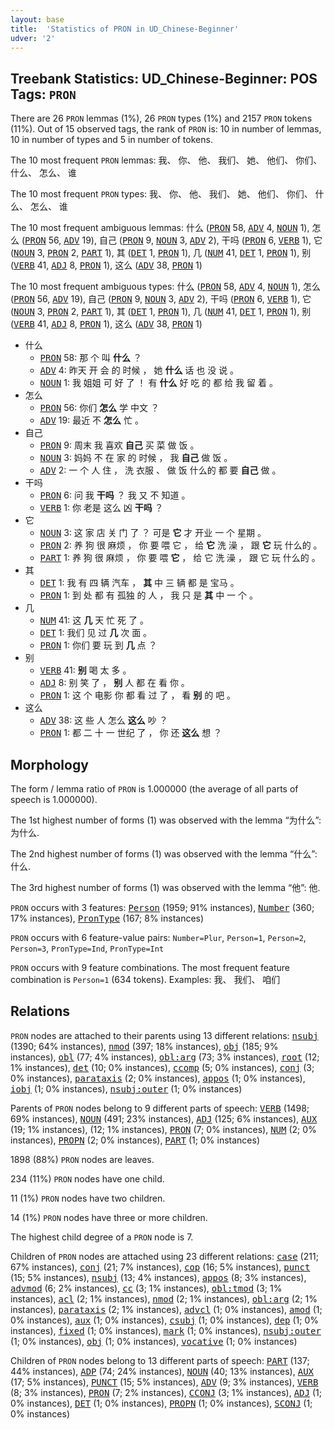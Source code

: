 ```yaml
---
layout: base
title:  'Statistics of PRON in UD_Chinese-Beginner'
udver: '2'
---
```


## Treebank Statistics: UD_Chinese-Beginner: POS Tags: `PRON`

There are 26 `PRON` lemmas (1%), 26 `PRON` types (1%) and 2157 `PRON` tokens (11%).
Out of 15 observed tags, the rank of `PRON` is: 10 in number of lemmas, 10 in number of types and 5 in number of tokens.

The 10 most frequent `PRON` lemmas: 我、 你、 他、 我们、 她、 他们、 你们、 什么、 怎么、 谁

The 10 most frequent `PRON` types:  我、 你、 他、 我们、 她、 他们、 你们、 什么、 怎么、 谁

The 10 most frequent ambiguous lemmas: 什么 (<tt><a href="zh_beginner-pos-PRON.html">PRON</a></tt> 58, <tt><a href="zh_beginner-pos-ADV.html">ADV</a></tt> 4, <tt><a href="zh_beginner-pos-NOUN.html">NOUN</a></tt> 1), 怎么 (<tt><a href="zh_beginner-pos-PRON.html">PRON</a></tt> 56, <tt><a href="zh_beginner-pos-ADV.html">ADV</a></tt> 19), 自己 (<tt><a href="zh_beginner-pos-PRON.html">PRON</a></tt> 9, <tt><a href="zh_beginner-pos-NOUN.html">NOUN</a></tt> 3, <tt><a href="zh_beginner-pos-ADV.html">ADV</a></tt> 2), 干吗 (<tt><a href="zh_beginner-pos-PRON.html">PRON</a></tt> 6, <tt><a href="zh_beginner-pos-VERB.html">VERB</a></tt> 1), 它 (<tt><a href="zh_beginner-pos-NOUN.html">NOUN</a></tt> 3, <tt><a href="zh_beginner-pos-PRON.html">PRON</a></tt> 2, <tt><a href="zh_beginner-pos-PART.html">PART</a></tt> 1), 其 (<tt><a href="zh_beginner-pos-DET.html">DET</a></tt> 1, <tt><a href="zh_beginner-pos-PRON.html">PRON</a></tt> 1), 几 (<tt><a href="zh_beginner-pos-NUM.html">NUM</a></tt> 41, <tt><a href="zh_beginner-pos-DET.html">DET</a></tt> 1, <tt><a href="zh_beginner-pos-PRON.html">PRON</a></tt> 1), 别 (<tt><a href="zh_beginner-pos-VERB.html">VERB</a></tt> 41, <tt><a href="zh_beginner-pos-ADJ.html">ADJ</a></tt> 8, <tt><a href="zh_beginner-pos-PRON.html">PRON</a></tt> 1), 这么 (<tt><a href="zh_beginner-pos-ADV.html">ADV</a></tt> 38, <tt><a href="zh_beginner-pos-PRON.html">PRON</a></tt> 1)

The 10 most frequent ambiguous types:  什么 (<tt><a href="zh_beginner-pos-PRON.html">PRON</a></tt> 58, <tt><a href="zh_beginner-pos-ADV.html">ADV</a></tt> 4, <tt><a href="zh_beginner-pos-NOUN.html">NOUN</a></tt> 1), 怎么 (<tt><a href="zh_beginner-pos-PRON.html">PRON</a></tt> 56, <tt><a href="zh_beginner-pos-ADV.html">ADV</a></tt> 19), 自己 (<tt><a href="zh_beginner-pos-PRON.html">PRON</a></tt> 9, <tt><a href="zh_beginner-pos-NOUN.html">NOUN</a></tt> 3, <tt><a href="zh_beginner-pos-ADV.html">ADV</a></tt> 2), 干吗 (<tt><a href="zh_beginner-pos-PRON.html">PRON</a></tt> 6, <tt><a href="zh_beginner-pos-VERB.html">VERB</a></tt> 1), 它 (<tt><a href="zh_beginner-pos-NOUN.html">NOUN</a></tt> 3, <tt><a href="zh_beginner-pos-PRON.html">PRON</a></tt> 2, <tt><a href="zh_beginner-pos-PART.html">PART</a></tt> 1), 其 (<tt><a href="zh_beginner-pos-DET.html">DET</a></tt> 1, <tt><a href="zh_beginner-pos-PRON.html">PRON</a></tt> 1), 几 (<tt><a href="zh_beginner-pos-NUM.html">NUM</a></tt> 41, <tt><a href="zh_beginner-pos-DET.html">DET</a></tt> 1, <tt><a href="zh_beginner-pos-PRON.html">PRON</a></tt> 1), 别 (<tt><a href="zh_beginner-pos-VERB.html">VERB</a></tt> 41, <tt><a href="zh_beginner-pos-ADJ.html">ADJ</a></tt> 8, <tt><a href="zh_beginner-pos-PRON.html">PRON</a></tt> 1), 这么 (<tt><a href="zh_beginner-pos-ADV.html">ADV</a></tt> 38, <tt><a href="zh_beginner-pos-PRON.html">PRON</a></tt> 1)


* 什么
  * <tt><a href="zh_beginner-pos-PRON.html">PRON</a></tt> 58: 那 个 叫 <b>什么</b> ？
  * <tt><a href="zh_beginner-pos-ADV.html">ADV</a></tt> 4: 昨天 开 会 的 时候 ， 她 <b>什么</b> 话 也 没 说 。
  * <tt><a href="zh_beginner-pos-NOUN.html">NOUN</a></tt> 1: 我 姐姐 可 好 了 ！ 有 <b>什么</b> 好 吃 的 都 给 我 留 着 。
* 怎么
  * <tt><a href="zh_beginner-pos-PRON.html">PRON</a></tt> 56: 你们 <b>怎么</b> 学 中文 ？
  * <tt><a href="zh_beginner-pos-ADV.html">ADV</a></tt> 19: 最近 不 <b>怎么</b> 忙 。
* 自己
  * <tt><a href="zh_beginner-pos-PRON.html">PRON</a></tt> 9: 周末 我 喜欢 <b>自己</b> 买 菜 做 饭 。
  * <tt><a href="zh_beginner-pos-NOUN.html">NOUN</a></tt> 3: 妈妈 不 在 家 的 时候 ， 我 <b>自己</b> 做 饭 。
  * <tt><a href="zh_beginner-pos-ADV.html">ADV</a></tt> 2: 一 个 人 住 ， 洗 衣服 、 做 饭 什么的 都 要 <b>自己</b> 做 。
* 干吗
  * <tt><a href="zh_beginner-pos-PRON.html">PRON</a></tt> 6: 问 我 <b>干吗</b> ？ 我 又 不 知道 。
  * <tt><a href="zh_beginner-pos-VERB.html">VERB</a></tt> 1: 你 老是 这么 凶 <b>干吗</b> ？
* 它
  * <tt><a href="zh_beginner-pos-NOUN.html">NOUN</a></tt> 3: 这 家 店 关 门 了 ？ 可是 <b>它</b> 才 开业 一 个 星期 。
  * <tt><a href="zh_beginner-pos-PRON.html">PRON</a></tt> 2: 养 狗 很 麻烦 ， 你 要 喂 它 ， 给 <b>它</b> 洗 澡 ， 跟 <b>它</b> 玩 什么的 。
  * <tt><a href="zh_beginner-pos-PART.html">PART</a></tt> 1: 养 狗 很 麻烦 ， 你 要 喂 <b>它</b> ， 给 它 洗 澡 ， 跟 它 玩 什么的 。
* 其
  * <tt><a href="zh_beginner-pos-DET.html">DET</a></tt> 1: 我 有 四 辆 汽车 ， <b>其</b> 中 三 辆 都 是 宝马 。
  * <tt><a href="zh_beginner-pos-PRON.html">PRON</a></tt> 1: 到 处 都 有 孤独 的 人 ， 我 只 是 <b>其</b> 中 一 个 。
* 几
  * <tt><a href="zh_beginner-pos-NUM.html">NUM</a></tt> 41: 这 <b>几</b> 天 忙 死 了 。
  * <tt><a href="zh_beginner-pos-DET.html">DET</a></tt> 1: 我们 见 过 <b>几</b> 次 面 。
  * <tt><a href="zh_beginner-pos-PRON.html">PRON</a></tt> 1: 你们 要 玩 到 <b>几</b> 点 ？
* 别
  * <tt><a href="zh_beginner-pos-VERB.html">VERB</a></tt> 41: <b>别</b> 喝 太 多 。
  * <tt><a href="zh_beginner-pos-ADJ.html">ADJ</a></tt> 8: 别 笑 了 ， <b>别</b> 人 都 在 看 你 。
  * <tt><a href="zh_beginner-pos-PRON.html">PRON</a></tt> 1: 这 个 电影 你 都 看 过 了 ， 看 <b>别</b> 的 吧 。
* 这么
  * <tt><a href="zh_beginner-pos-ADV.html">ADV</a></tt> 38: 这 些 人 怎么 <b>这么</b> 吵 ？
  * <tt><a href="zh_beginner-pos-PRON.html">PRON</a></tt> 1: 都 二 十 一 世纪 了 ， 你 还 <b>这么</b> 想 ？

## Morphology

The form / lemma ratio of `PRON` is 1.000000 (the average of all parts of speech is 1.000000).

The 1st highest number of forms (1) was observed with the lemma “为什么”: 为什么.

The 2nd highest number of forms (1) was observed with the lemma “什么”: 什么.

The 3rd highest number of forms (1) was observed with the lemma “他”: 他.

`PRON` occurs with 3 features: <tt><a href="zh_beginner-feat-Person.html">Person</a></tt> (1959; 91% instances), <tt><a href="zh_beginner-feat-Number.html">Number</a></tt> (360; 17% instances), <tt><a href="zh_beginner-feat-PronType.html">PronType</a></tt> (167; 8% instances)

`PRON` occurs with 6 feature-value pairs: `Number=Plur`, `Person=1`, `Person=2`, `Person=3`, `PronType=Ind`, `PronType=Int`

`PRON` occurs with 9 feature combinations.
The most frequent feature combination is `Person=1` (634 tokens).
Examples: 我、 我们、 咱们


## Relations

`PRON` nodes are attached to their parents using 13 different relations: <tt><a href="zh_beginner-dep-nsubj.html">nsubj</a></tt> (1390; 64% instances), <tt><a href="zh_beginner-dep-nmod.html">nmod</a></tt> (397; 18% instances), <tt><a href="zh_beginner-dep-obj.html">obj</a></tt> (185; 9% instances), <tt><a href="zh_beginner-dep-obl.html">obl</a></tt> (77; 4% instances), <tt><a href="zh_beginner-dep-obl-arg.html">obl:arg</a></tt> (73; 3% instances), <tt><a href="zh_beginner-dep-root.html">root</a></tt> (12; 1% instances), <tt><a href="zh_beginner-dep-det.html">det</a></tt> (10; 0% instances), <tt><a href="zh_beginner-dep-ccomp.html">ccomp</a></tt> (5; 0% instances), <tt><a href="zh_beginner-dep-conj.html">conj</a></tt> (3; 0% instances), <tt><a href="zh_beginner-dep-parataxis.html">parataxis</a></tt> (2; 0% instances), <tt><a href="zh_beginner-dep-appos.html">appos</a></tt> (1; 0% instances), <tt><a href="zh_beginner-dep-iobj.html">iobj</a></tt> (1; 0% instances), <tt><a href="zh_beginner-dep-nsubj-outer.html">nsubj:outer</a></tt> (1; 0% instances)

Parents of `PRON` nodes belong to 9 different parts of speech: <tt><a href="zh_beginner-pos-VERB.html">VERB</a></tt> (1498; 69% instances), <tt><a href="zh_beginner-pos-NOUN.html">NOUN</a></tt> (491; 23% instances), <tt><a href="zh_beginner-pos-ADJ.html">ADJ</a></tt> (125; 6% instances), <tt><a href="zh_beginner-pos-AUX.html">AUX</a></tt> (19; 1% instances),  (12; 1% instances), <tt><a href="zh_beginner-pos-PRON.html">PRON</a></tt> (7; 0% instances), <tt><a href="zh_beginner-pos-NUM.html">NUM</a></tt> (2; 0% instances), <tt><a href="zh_beginner-pos-PROPN.html">PROPN</a></tt> (2; 0% instances), <tt><a href="zh_beginner-pos-PART.html">PART</a></tt> (1; 0% instances)

1898 (88%) `PRON` nodes are leaves.

234 (11%) `PRON` nodes have one child.

11 (1%) `PRON` nodes have two children.

14 (1%) `PRON` nodes have three or more children.

The highest child degree of a `PRON` node is 7.

Children of `PRON` nodes are attached using 23 different relations: <tt><a href="zh_beginner-dep-case.html">case</a></tt> (211; 67% instances), <tt><a href="zh_beginner-dep-conj.html">conj</a></tt> (21; 7% instances), <tt><a href="zh_beginner-dep-cop.html">cop</a></tt> (16; 5% instances), <tt><a href="zh_beginner-dep-punct.html">punct</a></tt> (15; 5% instances), <tt><a href="zh_beginner-dep-nsubj.html">nsubj</a></tt> (13; 4% instances), <tt><a href="zh_beginner-dep-appos.html">appos</a></tt> (8; 3% instances), <tt><a href="zh_beginner-dep-advmod.html">advmod</a></tt> (6; 2% instances), <tt><a href="zh_beginner-dep-cc.html">cc</a></tt> (3; 1% instances), <tt><a href="zh_beginner-dep-obl-tmod.html">obl:tmod</a></tt> (3; 1% instances), <tt><a href="zh_beginner-dep-acl.html">acl</a></tt> (2; 1% instances), <tt><a href="zh_beginner-dep-nmod.html">nmod</a></tt> (2; 1% instances), <tt><a href="zh_beginner-dep-obl-arg.html">obl:arg</a></tt> (2; 1% instances), <tt><a href="zh_beginner-dep-parataxis.html">parataxis</a></tt> (2; 1% instances), <tt><a href="zh_beginner-dep-advcl.html">advcl</a></tt> (1; 0% instances), <tt><a href="zh_beginner-dep-amod.html">amod</a></tt> (1; 0% instances), <tt><a href="zh_beginner-dep-aux.html">aux</a></tt> (1; 0% instances), <tt><a href="zh_beginner-dep-csubj.html">csubj</a></tt> (1; 0% instances), <tt><a href="zh_beginner-dep-dep.html">dep</a></tt> (1; 0% instances), <tt><a href="zh_beginner-dep-fixed.html">fixed</a></tt> (1; 0% instances), <tt><a href="zh_beginner-dep-mark.html">mark</a></tt> (1; 0% instances), <tt><a href="zh_beginner-dep-nsubj-outer.html">nsubj:outer</a></tt> (1; 0% instances), <tt><a href="zh_beginner-dep-obj.html">obj</a></tt> (1; 0% instances), <tt><a href="zh_beginner-dep-vocative.html">vocative</a></tt> (1; 0% instances)

Children of `PRON` nodes belong to 13 different parts of speech: <tt><a href="zh_beginner-pos-PART.html">PART</a></tt> (137; 44% instances), <tt><a href="zh_beginner-pos-ADP.html">ADP</a></tt> (74; 24% instances), <tt><a href="zh_beginner-pos-NOUN.html">NOUN</a></tt> (40; 13% instances), <tt><a href="zh_beginner-pos-AUX.html">AUX</a></tt> (17; 5% instances), <tt><a href="zh_beginner-pos-PUNCT.html">PUNCT</a></tt> (15; 5% instances), <tt><a href="zh_beginner-pos-ADV.html">ADV</a></tt> (9; 3% instances), <tt><a href="zh_beginner-pos-VERB.html">VERB</a></tt> (8; 3% instances), <tt><a href="zh_beginner-pos-PRON.html">PRON</a></tt> (7; 2% instances), <tt><a href="zh_beginner-pos-CCONJ.html">CCONJ</a></tt> (3; 1% instances), <tt><a href="zh_beginner-pos-ADJ.html">ADJ</a></tt> (1; 0% instances), <tt><a href="zh_beginner-pos-DET.html">DET</a></tt> (1; 0% instances), <tt><a href="zh_beginner-pos-PROPN.html">PROPN</a></tt> (1; 0% instances), <tt><a href="zh_beginner-pos-SCONJ.html">SCONJ</a></tt> (1; 0% instances)

